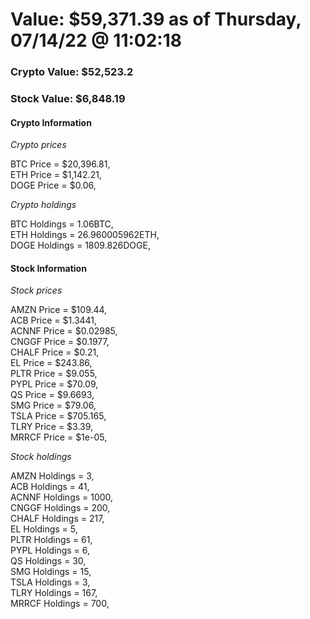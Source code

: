 # Value: $59,371.39 as of Thursday, 07/14/22 @ 11:02:18 

### Crypto Value: $52,523.2

### Stock Value: $6,848.19

#### Crypto Information 
*Crypto prices* 

BTC Price = $20,396.81,  
ETH Price = $1,142.21,  
DOGE Price = $0.06,  


*Crypto holdings* 

BTC Holdings = 1.06BTC,  
ETH Holdings = 26.960005962ETH,  
DOGE Holdings = 1809.826DOGE,  


#### Stock Information 

*Stock prices* 

AMZN Price = $109.44,  
ACB Price = $1.3441,  
ACNNF Price = $0.02985,  
CNGGF Price = $0.1977,  
CHALF Price = $0.21,  
EL Price = $243.86,  
PLTR Price = $9.055,  
PYPL Price = $70.09,  
QS Price = $9.6693,  
SMG Price = $79.06,  
TSLA Price = $705.165,  
TLRY Price = $3.39,  
MRRCF Price = $1e-05,  


*Stock holdings* 

AMZN Holdings = 3,  
ACB Holdings = 41,  
ACNNF Holdings = 1000,  
CNGGF Holdings = 200,  
CHALF Holdings = 217,  
EL Holdings = 5,  
PLTR Holdings = 61,  
PYPL Holdings = 6,  
QS Holdings = 30,  
SMG Holdings = 15,  
TSLA Holdings = 3,  
TLRY Holdings = 167,  
MRRCF Holdings = 700,  


